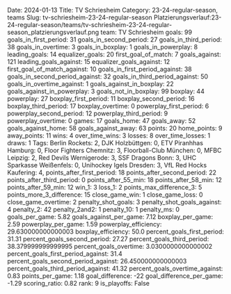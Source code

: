 Date: 2024-01-13
Title: TV Schriesheim
Category: 23-24-regular-season, teams
Slug: tv-schriesheim-23-24-regular-season
Platzierungsverlauf:23-24-regular-season/teams/tv-schriesheim-23-24-regular-season_platzierungsverlauf.png
team: TV Schriesheim
goals: 99
goals_in_first_period: 31
goals_in_second_period: 27
goals_in_third_period: 38
goals_in_overtime: 3
goals_in_boxplay: 1
goals_in_powerplay: 8
leading_goals: 14
equalizer_goals: 20
first_goal_of_match: 7
goals_against: 121
leading_goals_against: 15
equalizer_goals_against: 12
first_goal_of_match_against: 10
goals_in_first_period_against: 38
goals_in_second_period_against: 32
goals_in_third_period_against: 50
goals_in_overtime_against: 1
goals_against_in_boxplay: 22
goals_against_in_powerplay: 3
goals_not_in_boxplay: 99
boxplay: 44
powerplay: 27
boxplay_first_period: 11
boxplay_second_period: 16
boxplay_third_period: 17
boxplay_overtime: 0
powerplay_first_period: 6
powerplay_second_period: 12
powerplay_third_period: 9
powerplay_overtime: 0
games: 17
goals_home: 47
goals_away: 52
goals_against_home: 58
goals_against_away: 63
points: 20
home_points: 9
away_points: 11
wins: 4
over_time_wins: 3
losses: 8
over_time_losses: 1
draws: 1
Tags:  Berlin Rockets: 2,  DJK Holzbüttgen: 0,  ETV Piranhhas Hamburg: 0,  Floor Fighters Chemnitz: 3,  Floorball-Club München: 0,  MFBC Leipzig: 2,  Red Devils Wernigerode: 3,  SSF Dragons Bonn: 3,  UHC Sparkasse Weißenfels: 0,  Unihockey Igels Dresden: 3,  VfL Red Hocks Kaufering: 4,
points_after_first_period: 18
points_after_second_period: 22
points_after_third_period: 0
points_after_55_min: 18
points_after_58_min: 12
points_after_59_min: 12
win_1: 3
loss_1: 2
points_max_difference_3: 5
points_more_3_difference: 15
close_game_win: 1
close_game_loss: 0
close_game_overtime: 2
penalty_shot_goals: 3
penalty_shot_goals_against: 4
penalty_2: 42
penalty_2and2: 1
penalty_10: 1
penalty_ms: 0
goals_per_game: 5.82
goals_against_per_game: 7.12
boxplay_per_game: 2.59
powerplay_per_game: 1.59
powerplay_efficiency: 29.630000000000003
boxplay_efficiency: 50.0
percent_goals_first_period: 31.31
percent_goals_second_period: 27.27
percent_goals_third_period: 38.379999999999995
percent_goals_overtime: 3.0300000000000002
percent_goals_first_period_against: 31.4
percent_goals_second_period_against: 26.450000000000003
percent_goals_third_period_against: 41.32
percent_goals_overtime_against: 0.83
points_per_game: 1.18
goal_difference: -22
goal_difference_per_game: -1.29
scoring_ratio: 0.82
rank: 9
is_playoffs: False
